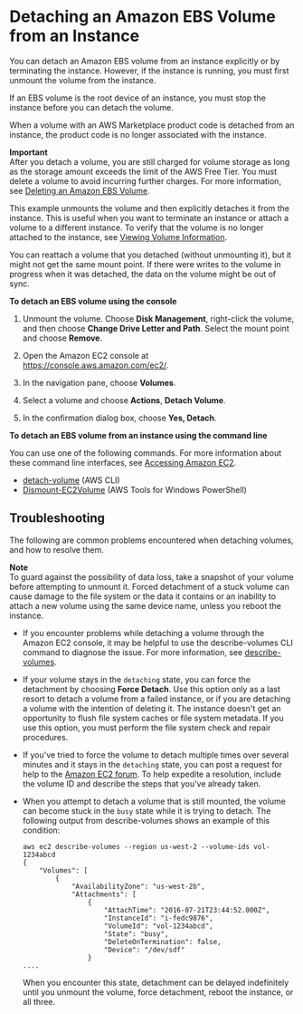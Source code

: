 # Detaching an Amazon EBS Volume from an Instance<a name="ebs-detaching-volume"></a>

You can detach an Amazon EBS volume from an instance explicitly or by terminating the instance\. However, if the instance is running, you must first unmount the volume from the instance\.

If an EBS volume is the root device of an instance, you must stop the instance before you can detach the volume\.

When a volume with an AWS Marketplace product code is detached from an instance, the product code is no longer associated with the instance\.

**Important**  
After you detach a volume, you are still charged for volume storage as long as the storage amount exceeds the limit of the AWS Free Tier\. You must delete a volume to avoid incurring further charges\. For more information, see [Deleting an Amazon EBS Volume](ebs-deleting-volume.md)\.

This example unmounts the volume and then explicitly detaches it from the instance\. This is useful when you want to terminate an instance or attach a volume to a different instance\. To verify that the volume is no longer attached to the instance, see [Viewing Volume Information](ebs-describing-volumes.md)\.

You can reattach a volume that you detached \(without unmounting it\), but it might not get the same mount point\. If there were writes to the volume in progress when it was detached, the data on the volume might be out of sync\.

**To detach an EBS volume using the console**

1. Unmount the volume\. Choose **Disk Management**, right\-click the volume, and then choose **Change Drive Letter and Path**\. Select the mount point and choose **Remove**\.

1. Open the Amazon EC2 console at [https://console\.aws\.amazon\.com/ec2/](https://console.aws.amazon.com/ec2/)\.

1. In the navigation pane, choose **Volumes**\. 

1. Select a volume and choose **Actions**, **Detach Volume**\. 

1. In the confirmation dialog box, choose **Yes, Detach**\. 

**To detach an EBS volume from an instance using the command line**

You can use one of the following commands\. For more information about these command line interfaces, see [Accessing Amazon EC2](concepts.md#access-ec2)\.
+ [detach\-volume](https://docs.aws.amazon.com/cli/latest/reference/ec2/detach-volume.html) \(AWS CLI\)
+ [Dismount\-EC2Volume](https://docs.aws.amazon.com/powershell/latest/reference/items/Dismount-EC2Volume.html) \(AWS Tools for Windows PowerShell\)

## Troubleshooting<a name="detach-troubleshoot"></a>

The following are common problems encountered when detaching volumes, and how to resolve them\.

**Note**  
To guard against the possibility of data loss, take a snapshot of your volume before attempting to unmount it\. Forced detachment of a stuck volume can cause damage to the file system or the data it contains or an inability to attach a new volume using the same device name, unless you reboot the instance\.
+ If you encounter problems while detaching a volume through the Amazon EC2 console, it may be helpful to use the describe\-volumes CLI command to diagnose the issue\. For more information, see [describe\-volumes](https://docs.aws.amazon.com/cli/latest/reference/ec2/describe-volumes.html)\.
+ If your volume stays in the `detaching` state, you can force the detachment by choosing **Force Detach**\. Use this option only as a last resort to detach a volume from a failed instance, or if you are detaching a volume with the intention of deleting it\. The instance doesn't get an opportunity to flush file system caches or file system metadata\. If you use this option, you must perform the file system check and repair procedures\. 
+ If you've tried to force the volume to detach multiple times over several minutes and it stays in the `detaching` state, you can post a request for help to the [Amazon EC2 forum](https://forums.aws.amazon.com/forum.jspa?forumID=30)\. To help expedite a resolution, include the volume ID and describe the steps that you've already taken\.
+ When you attempt to detach a volume that is still mounted, the volume can become stuck in the `busy` state while it is trying to detach\. The following output from describe\-volumes shows an example of this condition:

  ```
  aws ec2 describe-volumes --region us-west-2 --volume-ids vol-1234abcd 
  {
      "Volumes": [
          {
              "AvailabilityZone": "us-west-2b",
              "Attachments": [
                  {
                      "AttachTime": "2016-07-21T23:44:52.000Z",
                      "InstanceId": "i-fedc9876",
                      "VolumeId": "vol-1234abcd",
                      "State": "busy",
                      "DeleteOnTermination": false,
                      "Device": "/dev/sdf"
                  }
  ....
  ```

  When you encounter this state, detachment can be delayed indefinitely until you unmount the volume, force detachment, reboot the instance, or all three\.